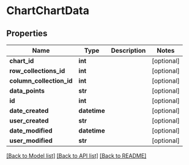 # ChartChartData

## Properties
Name | Type | Description | Notes
------------ | ------------- | ------------- | -------------
**chart_id** | **int** |  | [optional] 
**row_collections_id** | **int** |  | [optional] 
**column_collection_id** | **int** |  | [optional] 
**data_points** | **str** |  | [optional] 
**id** | **int** |  | [optional] 
**date_created** | **datetime** |  | [optional] 
**user_created** | **str** |  | [optional] 
**date_modified** | **datetime** |  | [optional] 
**user_modified** | **str** |  | [optional] 

[[Back to Model list]](../README.md#documentation-for-models) [[Back to API list]](../README.md#documentation-for-api-endpoints) [[Back to README]](../README.md)


